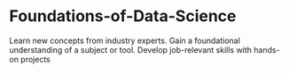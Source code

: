 # Foundations-of-Data-Science
Learn new concepts from industry experts. Gain a foundational understanding of a subject or tool. Develop job-relevant skills with hands-on projects
